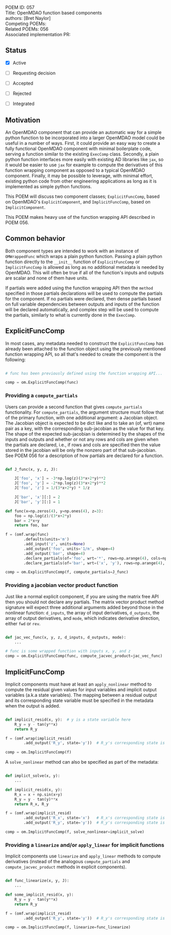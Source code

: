POEM ID: 057  
Title:  OpenMDAO function based components  
authors: [Bret Naylor]  
Competing POEMs:     
Related POEMs: 056   
Associated implementation PR:  

##  Status

- [x] Active
- [ ] Requesting decision
- [ ] Accepted
- [ ] Rejected
- [ ] Integrated


## Motivation

An OpenMDAO component that can provide an automatic way for a simple python function to be 
incorporated into a larger OpenMDAO model could be useful in a number of ways.  First, it could
provide an easy way to create a fully functional OpenMDAO component with minimal boilerplate code, serving a function similar to the existing `ExecComp` class.  Secondly, a plain python function 
interfaces more easily with existing AD libraries like `jax`, so it would be easier to use `jax` 
for example to compute the derivatives of this function wrapping component as opposed to a typical
OpenMDAO component.  Finally, it may be possible to leverage, with minimal effort, existing python 
code from other engineering applications as long as it is implemented as simple python functions.

This POEM will discuss two component classes; `ExplicitFuncComp`, based on OpenMDAO's 
`ExplicitComponent`, and `ImplicitFuncComp`, based on `ImplicitComponent`.

This POEM makes heavy use of the function wrapping API described in POEM 056.


## Common behavior

Both component types are intended to work with an instance of `OMWrappedFunc` which wraps a plain
python function.  Passing a plain python function directly to the `__init__` function of 
`ExplicitFuncComp` or `ImplicitFuncComp` is allowed as long as no additional metadata is needed
by OpenMDAO.  This will often be true if all of the function's inputs and outputs are scalar and
none of them have units.

If partials were added using the function wrapping API then the `method` specified in those partials
declarations will be used to compute the partials for the component.  If no partials were declared,
then dense partials based on full variable dependencies between outputs and inputs of the function 
will be declared automatically, and complex step will be used to compute the partials, similarly to 
what is currently done in the `ExecComp`.


## ExplicitFuncComp

In most cases, any metadata needed to construct the `ExplicitFuncComp` has already been attached
to the function object using the previously mentioned function wrapping API, so all that's needed
to create the component is the following:

```python

# func has been previously defined using the function wrapping API...

comp = om.ExplicitFuncComp(func)

```

### Providing a `compute_partials`

Users can provide a second function that gives `compute_partials` functionality. 
For `compute_partials`, the argument structure must follow that of the primary function, with one
additional argument: a Jacobian object.   The Jacobian object is expected to be dict like and
to take an (of, wrt) name pair as a key, with the corresponding sub-jacobian as the value for that
key.  The shape of the expected sub-jacobian is determined by the shapes of the inputs and outputs and whether or not any rows and cols are given when the partials are declared, i.e., if rows and cols
are specified then the value stored in the jacobian will be only the nonzero part of that sub-jacobian. See POEM 056 for a description of how partials are declared for a function.

```python

def J_func(x, y, z, J): 

    J['foo', 'x'] = -3*np.log(z)(3*x+2*y)**2 
    J['foo', 'y'] = -2*np.log(z)(3*x+2*y)**2 
    J['foo', 'z'] = 1/(3*x+2*y) * 1/z

    J['bar', 'x'][:] = 2
    J['bar', 'y'][:] = 1

def func(x=np.zeros(4), y=np.ones(4), z=3): 
    foo = np.log(z)/(3*x+2*y)
    bar = 2*x+y
    return foo, bar

f = (omf.wrap(func)
        .defaults(units='m')
        .add_input('z', units=None)
        .add_output('foo', units='1/m', shape=4)
        .add_output('bar', shape=4)
        .declare_partials(of='foo', wrt='*', rows=np.arange(4), cols=np.arange(4))
        .declare_partials(of='bar', wrt=('x', 'y'), rows=np.arange(4), cols=np.arange(4)))

comp = om.ExplicitFuncComp(f, compute_partials=J_func)
```

### Providing a jacobian vector product function

Just like a normal explicit component, if you are using the matrix free API then you should not 
declare any partials.  The matrix vector product method signature will expect three additional arguments added beyond those in the nonlinear function: `d_inputs`, the array of input derivatives,
`d_outputs`, the array of output derivatives, and `mode`, which indicates derivative direction,
either `fwd` or `rev`.

```python

def jac_vec_func(x, y, z, d_inputs, d_outputs, mode):
    ...  

# func is some wrapped function with inputs x, y, and z
comp = om.ExplicitFuncComp(func, compute_jacvec_product=jac_vec_func)
```


## ImplicitFuncComp

Implicit components must have at least an `apply_nonlinear` method to compute the residual given 
values for input variables and implicit output variables (a.k.a state variables).  The mapping 
between a residual output and its corresponding state variable must be specified in the metadata 
when the output is added.
 

```python

def implicit_resid(x, y):  # y is a state variable here
    R_y = y - tan(y**x)
    return R_y

f = (omf.wrap(implicit_resid)
        .add_output('R_y', state='y'))  # R_y's corresponding state is 'y'

comp = om.ImplicitFuncComp(f)
```


A `solve_nonlinear` method can also be specified as part of the metadata: 

```python

def implict_solve(x, y):
    ...

def implicit_resid(x, y):
    R_x = x + np.sin(x+y)
    R_y = y - tan(y)**x
    return R_x, R_y

f = (omf.wrap(implicit_resid)
        .add_output('R_x', state='x')   # R_x's corresponding state is 'x'
        .add_output('R_y', state='y'))  # R_y's corresponding state is 'y'

comp = om.ImplicitFuncComp(f, solve_nonlinear=implicit_solve)
```

### Providing a `linearize` and/or `apply_linear` for implicit functions

Implicit components use `linearize` and `apply_linear` methods to compute derivatives (instead of 
the analogous `compute_partials` and `compute_jacvec_product` methods in explicit components). 

```python

def func_linearize(x, y, J): 
    ... 

def some_implicit_resid(x, y):
    R_y = y - tan(y**x)
    return R_y

f = (omf.wrap(implicit_resid)
        .add_output('R_y', state='y'))  # R_y's corresponding state is 'y'

comp = om.ImplicitFuncComp(f, linearize=func_linearize)
```

